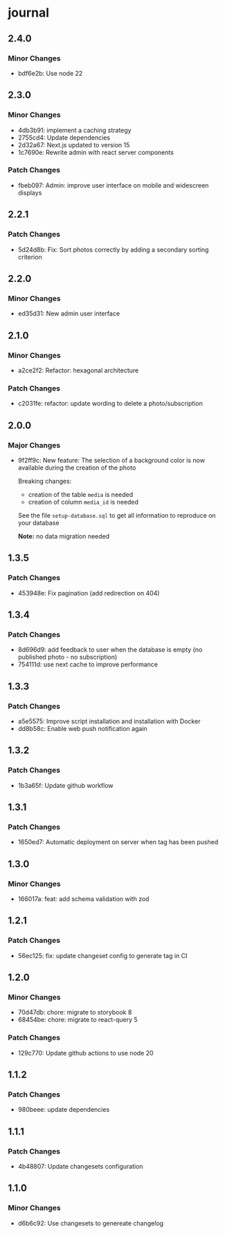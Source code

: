 # journal

## 2.4.0

### Minor Changes

- bdf6e2b: Use node 22

## 2.3.0

### Minor Changes

- 4db3b91: implement a caching strategy
- 2755cd4: Update dependencies
- 2d32a67: Next.js updated to version 15
- 1c7690e: Rewrite admin with react server components

### Patch Changes

- fbeb097: Admin: improve user interface on mobile and widescreen displays

## 2.2.1

### Patch Changes

- 5d24d8b: Fix: Sort photos correctly by adding a secondary sorting criterion

## 2.2.0

### Minor Changes

- ed35d31: New admin user interface

## 2.1.0

### Minor Changes

- a2ce2f2: Refactor: hexagonal architecture

### Patch Changes

- c2031fe: refactor: update wording to delete a photo/subscription

## 2.0.0

### Major Changes

- 9f2ff9c: New feature: The selection of a background color is now available during the creation of the photo

  Breaking changes:

  - creation of the table `media` is needed
  - creation of column `media_id` is needed

  See the file `setup-database.sql` to get all information to reproduce on your database

  **Note:** no data migration needed

## 1.3.5

### Patch Changes

- 453948e: Fix pagination (add redirection on 404)

## 1.3.4

### Patch Changes

- 8d696d9: add feedback to user when the database is empty (no published photo - no subscription)
- 754111d: use next cache to improve performance

## 1.3.3

### Patch Changes

- a5e5575: Improve script installation and installation with Docker
- dd8b58c: Enable web push notification again

## 1.3.2

### Patch Changes

- 1b3a65f: Update github workflow

## 1.3.1

### Patch Changes

- 1650ed7: Automatic deployment on server when tag has been pushed

## 1.3.0

### Minor Changes

- 166017a: feat: add schema validation with zod

## 1.2.1

### Patch Changes

- 56ec125: fix: update changeset config to generate tag in CI

## 1.2.0

### Minor Changes

- 70d47db: chore: migrate to storybook 8
- 68454be: chore: migrate to react-query 5

### Patch Changes

- 129c770: Update github actions to use node 20

## 1.1.2

### Patch Changes

- 980beee: update dependencies

## 1.1.1

### Patch Changes

- 4b48807: Update changesets configuration

## 1.1.0

### Minor Changes

- d6b6c92: Use changesets to genereate changelog

